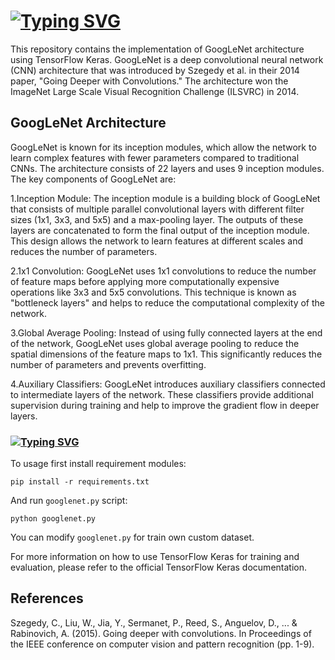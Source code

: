 # [![Typing SVG](https://readme-typing-svg.herokuapp.com?font=Fira+Code&pause=1000&color=B8F733&background=89D1FF00&repeat=false&width=440&lines=GoogLeNet+with+TensorFlow+Keras)](https://git.io/typing-svg)
This repository contains the implementation of GoogLeNet architecture using TensorFlow Keras. GoogLeNet is a deep convolutional neural network (CNN) architecture that was introduced by Szegedy et al. in their 2014 paper, "Going Deeper with Convolutions." The architecture won the ImageNet Large Scale Visual Recognition Challenge (ILSVRC) in 2014.

## GoogLeNet Architecture

GoogLeNet is known for its inception modules, which allow the network to learn complex features with fewer parameters compared to traditional CNNs. The architecture consists of 22 layers and uses 9 inception modules. The key components of GoogLeNet are:

1.Inception Module: The inception module is a building block of GoogLeNet that consists of multiple parallel convolutional layers with different filter sizes (1x1, 3x3, and 5x5) and a max-pooling layer. The outputs of these layers are concatenated to form the final output of the inception module. This design allows the network to learn features at different scales and reduces the number of parameters.

2.1x1 Convolution: GoogLeNet uses 1x1 convolutions to reduce the number of feature maps before applying more computationally expensive operations like 3x3 and 5x5 convolutions. This technique is known as "bottleneck layers" and helps to reduce the computational complexity of the network.

3.Global Average Pooling: Instead of using fully connected layers at the end of the network, GoogLeNet uses global average pooling to reduce the spatial dimensions of the feature maps to 1x1. This significantly reduces the number of parameters and prevents overfitting.

4.Auxiliary Classifiers: GoogLeNet introduces auxiliary classifiers connected to intermediate layers of the network. These classifiers provide additional supervision during training and help to improve the gradient flow in deeper layers.

### [![Typing SVG](https://readme-typing-svg.herokuapp.com?font=Fira+Code&pause=1000&color=B8F733&background=89D1FF00&width=100&lines=Usage)](https://git.io/typing-svg)
To usage first install requirement modules:
```shell
pip install -r requirements.txt
```
And run ```googlenet.py``` script:
```shell
python googlenet.py
```
You can modify ```googlenet.py``` for train own custom dataset.

For more information on how to use TensorFlow Keras for training and evaluation, please refer to the official TensorFlow Keras documentation.

## References

Szegedy, C., Liu, W., Jia, Y., Sermanet, P., Reed, S., Anguelov, D., ... & Rabinovich, A. (2015). Going deeper with convolutions. In Proceedings of the IEEE conference on computer vision and pattern recognition (pp. 1-9).
